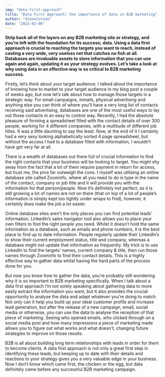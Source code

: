 ```yaml
---
img: "data-first-approach"
title: "Data First Approach: the importance of data in B2B marketing"
author: "Stone2stone"
date: "2023-03-06"
---
```


**Strip back all of the layers on any B2B marketing site or strategy, and you’re left with the foundation for its success; data. Using a data first approach is crucial to reaching the targets you want to reach, instead of casting a very wide, very useless net that catches no fish at all. Databases are invaluable assets to store information that you can use again and again, updating it as your strategy evolves. Let’s take a look at why using data in an effective way is so critical to B2B marketing success.**

Firstly, let’s think about your target audience. I talked about the importance of knowing how to market to your target audience in my blog post a couple of weeks ago, but now let’s talk about how to manage those targets in a strategic way. For email campaigns, inmails, physical advertising and anything else you can think of where you’ll have a very long list of contacts receiving said advertising, databases are one of the most useful ways to lay out those contacts in an easy to control way. Recently, I had the absolute pleasure of forming a spreadsheet filled with the contact details of over 300 people, working for 4 different companies, with a multitude of different job titles. It was a little daunting to say the least. Now, at the end of it I certainly had a very sexy looking alphabetically sorted 4 page spreadsheet, but without the access I had to a database filled with information, I wouldn’t have got very far at all.

There is a wealth of databases out there full of crucial information to find the right contacts that your business will be looking to target. You might shy away from the fact that a lot of them require payment in return for access, but trust me, the pros far outweigh the cons. I myself was utilising an online database site called Zoominfo, where all you need to do is type in the name of the contact, company or job title and it will provide you with the information for that person/people. Now it’s definitely not perfect, as it is still growing a lot of names are not on there (that on top of a lot of people’s information is simply kept too tightly under wraps to find), however, it certainly does make the job a lot easier.

Online database sites aren’t the only places you can find potential leads’ information. LinkedIn’s sales navigator tool also allows you to place your own filters to find the right people you need. Whilst it doesn’t hold the same information as a database, such as emails and phone numbers, it is the best place to find up to date information. People regularly update their LinkedIn’s to show their current employment status, title and company, whereas a database might not update that information as frequently. My trick is to use LinkedIn to find the targets’ names, current company & title, then run those names through Zoominfo to find their contact details. This is a highly effective way to gather data whilst having the hard parts of the process done for you.

But now you know how to gather the data, you’re probably still wondering why it is so important to B2B marketing specifically. When I talk about a data first approach I’m not solely speaking about gathering data to more easily extract the information you want, but it also provides the crucial opportunity to analyse the data and adapt whatever you’re doing to match. Not only can it help you build up your ideal customer profile and increase lead generation, but after the release of a new campaign, email, social media or otherwise, you can use the data to analyse the reception of that piece of marketing. Seeing who opened emails, who clicked through on a social media post and how many impressions a piece of marketing made allows you to figure out what works and what doesn’t, changing future strategies to improve on those results.

B2B is all about building long term relationships with leads in order for them to become clients. A data first approach is not only a great first step in identifying these leads, but keeping up to date with their details and reactions to your strategy gives you a very valuable edge in your business. Now I don’t know which came first, the chicken or the egg, but data definitely came before any successful B2B marketing campaign.
